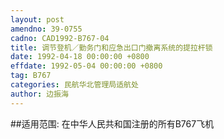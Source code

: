 ```yaml
---
layout: post
amendno: 39-0755
cadno: CAD1992-B767-04
title: 调节登机／勤务门和应急出口门撤离系统的提拉杆锁
date: 1992-04-18 00:00:00 +0800
effdate: 1992-05-04 00:00:00 +0800
tag: B767
categories: 民航华北管理局适航处
author: 边振海
---
```


##适用范围:
在中华人民共和国注册的所有B767飞机

